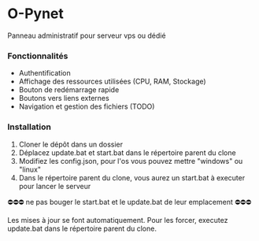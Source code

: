 # O-Pynet
Panneau administratif pour serveur vps ou dédié

### Fonctionnalités
- Authentification 
- Affichage des ressources utilisées (CPU, RAM, Stockage)
- Bouton de redémarrage rapide
- Boutons vers liens externes
- Navigation et gestion des fichiers (TODO)

### Installation
1. Cloner le dépôt dans un dossier
2. Déplacez update.bat et start.bat dans le répertoire parent du clone
3. Modifiez les config.json, pour l'os vous pouvez mettre "windows" ou "linux"
4. Dans le répertoire parent du clone, vous aurez un start.bat à executer pour lancer le serveur

⛔⛔⛔ ne pas bouger le start.bat et le update.bat de leur emplacement ⛔⛔⛔

Les mises à jour se font automatiquement. Pour les forcer, executez update.bat dans le répertoire parent du clone.

